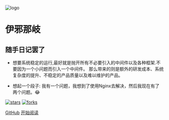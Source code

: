 ![logo](_media/logo.png)

# 伊邪那岐

## 随手日记罢了
- 想要系统稳定的运行,最好就是抛开所有不必要引入的中间件以及各种框架.不要因为一个小问题而引入一个中间件。
那么带来的则是额外的研发成本、系统复杂度的提升、不稳定的产品质量以及难以维护的产品。

- 想起一个段子: 我有一个问题，我想到了使用Nginx去解决，然后我现在有了两个问题。😂
    
[![stars](https://badgen.net/github/stars/is-xianglei/xianglei?icon=github&color=4ab8a1)](https://github.com/fuzhengwei/fuzhengwei.github.io) [![forks](https://badgen.net/github/forks/is-xianglei/xianglei?icon=github&color=4ab8a1)](https://github.com/is-xianglei/xianglei) 

[GitHub](<https://github.com/is-xianglei/xianglei>)
[开始阅读](README.md)

